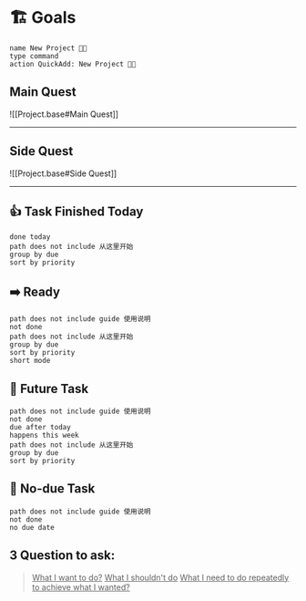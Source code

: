 # 🏗️ Goals
```button
name New Project 👨‍💻
type command
action QuickAdd: New Project 👨‍💻
```
## Main Quest
![[Project.base#Main Quest]]

---
## Side Quest
![[Project.base#Side Quest]]

---
## 👍 Task Finished Today

```tasks
done today
path does not include 从这里开始
group by due
sort by priority
```
## ➡️ Ready
```tasks
path does not include guide 使用说明
not done
path does not include 从这里开始
group by due
sort by priority
short mode
```
## 🔮 Future Task
```tasks
path does not include guide 使用说明
not done
due after today
happens this week
path does not include 从这里开始
group by due
sort by priority
```
## 💭 No-due Task
```tasks
path does not include guide 使用说明
not done
no due date

```
## 3 Question to ask:
> <u>What I want to do?</u>
> <u>What I shouldn't do</u>
> <u>What I need to do repeatedly to achieve what I wanted?</u>
